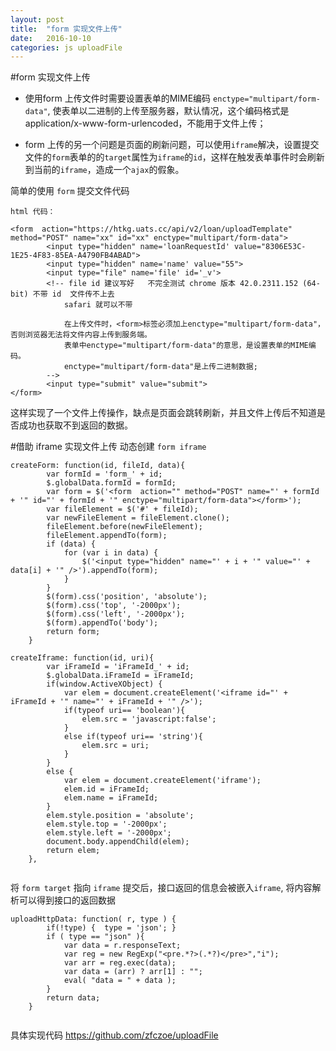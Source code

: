 ```yaml
---
layout: post
title:  "form 实现文件上传"
date:   2016-10-10 
categories: js uploadFile
---
```




#form 实现文件上传


* 使用form 上传文件时需要设置表单的MIME编码 `enctype="multipart/form-data"`, 使表单以二进制的上传至服务器，默认情况，这个编码格式是application/x-www-form-urlencoded，不能用于文件上传；

* form 上传的另一个问题是页面的刷新问题，可以使用`iframe`解决，设置提交文件的`form`表单的的`target`属性为`iframe`的`id`，这样在触发表单事件时会刷新到当前的`iframe`，造成一个`ajax`的假象。


简单的使用 `form` 提交文件代码

```
html 代码：

<form  action="https://htkg.uats.cc/api/v2/loan/uploadTemplate" method="POST" name="xx" id="xx" enctype="multipart/form-data">
        <input type="hidden" name='loanRequestId' value="8306E53C-1E25-4F83-85EA-A4790FB4ABAD">
        <input type="hidden" name='name' value="55">
        <input type="file" name='file' id='_v'>
        <!-- file id 建议写好   不完全测试 chrome 版本 42.0.2311.152 (64-bit) 不带 id  文件传不上去
            safari 就可以不带

            在上传文件时，<form>标签必须加上enctype="multipart/form-data"，否则浏览器无法将文件内容上传到服务端。
            表单中enctype="multipart/form-data"的意思，是设置表单的MIME编码。
            enctype="multipart/form-data"是上传二进制数据; 
        -->
        <input type="submit" value="submit">
</form>

```
这样实现了一个文件上传操作，缺点是页面会跳转刷新，并且文件上传后不知道是否成功也获取不到返回的数据。


#借助 iframe 实现文件上传
动态创建 `form iframe` 

```
createForm: function(id, fileId, data){   
        var formId = 'form_' + id;
        $.globalData.formId = formId;
        var form = $('<form  action="" method="POST" name="' + formId + '" id="' + formId + '" enctype="multipart/form-data"></form>');
        var fileElement = $('#' + fileId);
        var newFileElement = fileElement.clone();
        fileElement.before(newFileElement);
        fileElement.appendTo(form);
        if (data) { 
            for (var i in data) { 
                $('<input type="hidden" name="' + i + '" value="' + data[i] + '" />').appendTo(form);
            } 
        }
        $(form).css('position', 'absolute');
        $(form).css('top', '-2000px');
        $(form).css('left', '-2000px');
        $(form).appendTo('body');
        return form;
    }
    
createIframe: function(id, uri){
        var iFrameId = 'iFrameId_' + id;
        $.globalData.iFrameId = iFrameId;
        if(window.ActiveXObject) {
            var elem = document.createElement('<iframe id="' + iFrameId + '" name="' + iFrameId + '" />');
            if(typeof uri== 'boolean'){
                elem.src = 'javascript:false';
            }
            else if(typeof uri== 'string'){
                elem.src = uri;
            }
        }
        else {
            var elem = document.createElement('iframe');
            elem.id = iFrameId;
            elem.name = iFrameId;
        }
        elem.style.position = 'absolute';
        elem.style.top = '-2000px';
        elem.style.left = '-2000px';
        document.body.appendChild(elem);
        return elem;
    },
    
```


将 `form target` 指向 `iframe` 提交后，接口返回的信息会被嵌入`iframe`, 将内容解析可以得到接口的返回数据

```
uploadHttpData: function( r, type ) {
        if(!type) {  type = 'json'; }
        if ( type == "json" ){
            var data = r.responseText;
            var reg = new RegExp("<pre.*?>(.*?)</pre>","i");
            var arr = reg.exec(data);
            var data = (arr) ? arr[1] : "";
            eval( "data = " + data );
        }
        return data;
    }
    
```

具体实现代码 <a>https://github.com/zfczoe/uploadFile</a>




